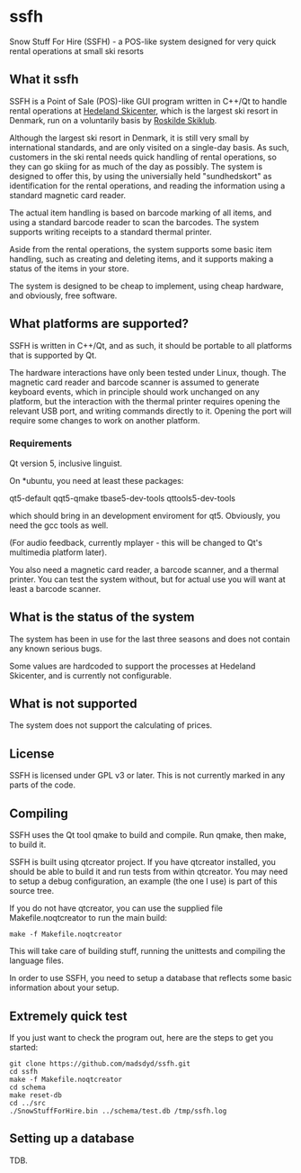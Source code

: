 ssfh
====

Snow Stuff For Hire (SSFH) - a POS-like system designed for very quick
rental operations at small ski resorts

## What it ssfh

SSFH is a Point of Sale (POS)-like GUI program written in C++/Qt to
handle rental operations at
[Hedeland Skicenter](http://www.hedelandskicenter.dk/), which is the
largest ski resort in Denmark, run on a voluntarily basis by
[Roskilde Skiklub](http://www.roskildeskiklub.dk).

Although the largest ski resort in Denmark, it is still very small by
international standards, and are only visited on a single-day
basis. As such, customers in the ski rental needs quick handling of
rental operations, so they can go skiing for as much of the day as
possibly. The system is designed to offer this, by using the
universially held "sundhedskort" as identification for the rental
operations, and reading the information using a standard magnetic card
reader.

The actual item handling is based on barcode marking of all items, and
using a standard barcode reader to scan the barcodes. The system
supports writing receipts to a standard thermal printer.

Aside from the rental operations, the system supports some basic item
handling, such as creating and deleting items, and it supports making
a status of the items in your store.

The system is designed to be cheap to implement, using cheap hardware,
and obviously, free software.

## What platforms are supported?

SSFH is written in C++/Qt, and as such, it should be portable to all
platforms that is supported by Qt. 

The hardware interactions have only been tested under Linux,
though. The magnetic card reader and barcode scanner is assumed to
generate keyboard events, which in principle should work unchanged on
any platform, but the interaction with the thermal printer requires
opening the relevant USB port, and writing commands directly to
it. Opening the port will require some changes to work on another
platform.

### Requirements

Qt version 5, inclusive linguist.

On *ubuntu, you need at least these packages:

qt5-default qqt5-qmake tbase5-dev-tools qttools5-dev-tools

which should bring in an development enviroment for qt5. Obviously, you need the gcc tools as well.

(For audio feedback, currently mplayer - this will be changed to Qt's
multimedia platform later).

You also need a magnetic card reader, a barcode scanner, and a thermal
printer. You can test the system without, but for actual use you will
want at least a barcode scanner.

## What is the status of the system

The system has been in use for the last three seasons and does not
contain any known serious bugs.

Some values are hardcoded to support the processes at Hedeland
Skicenter, and is currently not configurable.

## What is not supported

The system does not support the calculating of prices.

## License

SSFH is licensed under GPL v3 or later. This is not currently marked in any parts of the code.

## Compiling

SSFH uses the Qt tool qmake to build and compile. Run qmake, then
make, to build it.

SSFH is built using qtcreator project. If you have qtcreator installed, you should be able to build it and run tests from within qtcreator. You may need to setup a debug configuration, an example (the one I use) is part of this source tree.

If you do not have qtcreator, you can use the supplied file Makefile.noqtcreator to run the main build:

```shell
make -f Makefile.noqtcreator
```

This will take care of building stuff, running the unittests and compiling the language files.

In order to use SSFH, you need to setup a database that reflects some basic information about your setup.

## Extremely quick test

If you just want to check the program out, here are the steps to get you started:

```shell
git clone https://github.com/madsdyd/ssfh.git
cd ssfh
make -f Makefile.noqtcreator 
cd schema
make reset-db
cd ../src
./SnowStuffForHire.bin ../schema/test.db /tmp/ssfh.log
```
## Setting up a database

TDB.